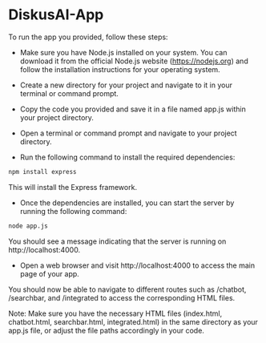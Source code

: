 # DiskusAI-App

To run the app you provided, follow these steps:

*  Make sure you have Node.js installed on your system. You can download it from the official Node.js website (https://nodejs.org) and follow the installation instructions for your operating system.

*  Create a new directory for your project and navigate to it in your terminal or command prompt.

*  Copy the code you provided and save it in a file named app.js within your project directory.

*  Open a terminal or command prompt and navigate to your project directory.

*  Run the following command to install the required dependencies:

```bash
npm install express
```
This will install the Express framework.

*  Once the dependencies are installed, you can start the server by running the following command:

```bash
node app.js
```

You should see a message indicating that the server is running on http://localhost:4000.

*  Open a web browser and visit http://localhost:4000 to access the main page of your app.

You should now be able to navigate to different routes such as /chatbot, /searchbar, and /integrated to access the corresponding HTML files.

Note: Make sure you have the necessary HTML files (index.html, chatbot.html, searchbar.html, integrated.html) in the same directory as your app.js file, or adjust the file paths accordingly in your code.
